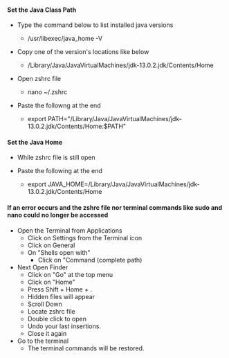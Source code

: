 #### Set the Java Class Path

- Type the command below to list installed java versions 

    - /usr/libexec/java_home -V

- Copy one of the version's locations like below
    - /Library/Java/JavaVirtualMachines/jdk-13.0.2.jdk/Contents/Home

- Open zshrc file
    - nano ~/.zshrc

- Paste the followng at the end
    - export PATH="/Library/Java/JavaVirtualMachines/jdk-13.0.2.jdk/Contents/Home:$PATH"


#### Set the Java Home
- While zshrc file is still open

- Paste the following at the end
    - export JAVA_HOME=/Library/Java/JavaVirtualMachines/jdk-13.0.2.jdk/Contents/Home


#### If an error occurs and the zshrc file nor terminal commands like sudo and nano could no longer be accessed
- Open the Terminal from Applications
    - Click on Settings from the Terminal icon
    - Click on General
    - On "Shells open with"
        - Click on "Command (complete path)
- Next Open Finder
    - Click on "Go" at the top menu
    - Click on "Home"
    - Press Shift + Home + .
    - Hidden files will appear
    - Scroll Down
    - Locate zshrc file
    - Double click to open
    - Undo your last insertions.
    - Close it again
- Go to the terminal 
    - The terminal commands will be restored.


